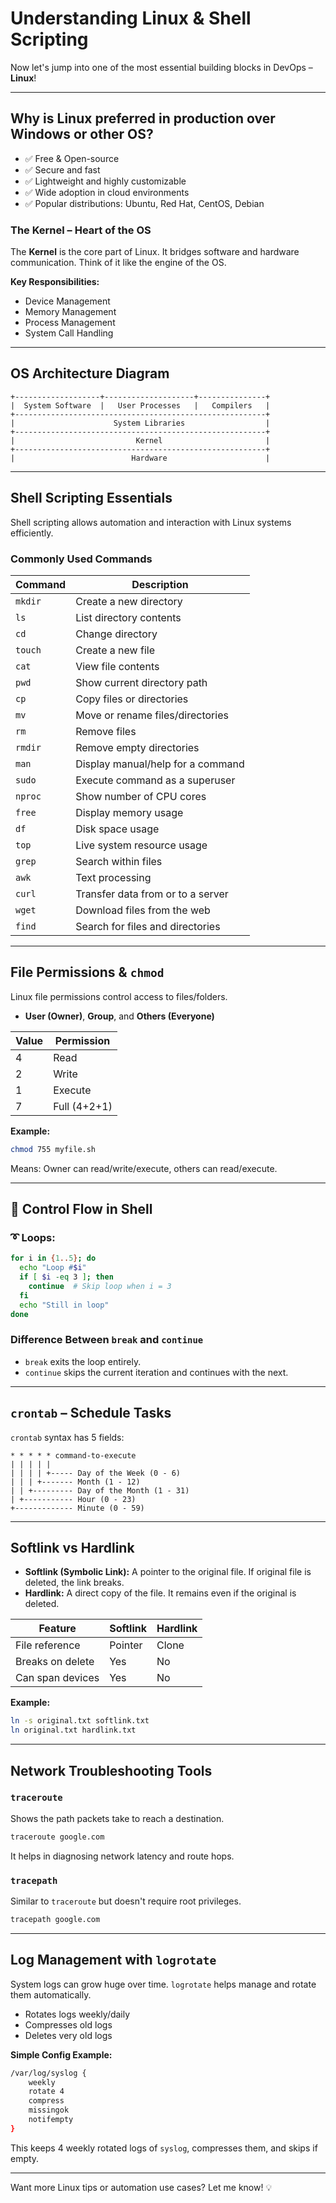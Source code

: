 # Understanding Linux & Shell Scripting

Now let's jump into one of the most essential building blocks in DevOps – **Linux**!

---

## Why is Linux preferred in production over Windows or other OS?
- ✅ Free & Open-source
- ✅ Secure and fast
- ✅ Lightweight and highly customizable
- ✅ Wide adoption in cloud environments
- ✅ Popular distributions: Ubuntu, Red Hat, CentOS, Debian

### The Kernel – Heart of the OS
The **Kernel** is the core part of Linux. It bridges software and hardware communication. Think of it like the engine of the OS.

**Key Responsibilities:**
- Device Management
- Memory Management
- Process Management
- System Call Handling

---

## OS Architecture Diagram

```plaintext
+-------------------+--------------------+---------------+
|  System Software  |   User Processes   |   Compilers   |
+--------------------------------------------------------+
|                      System Libraries                  |
+--------------------------------------------------------+
|                           Kernel                       |
+--------------------------------------------------------+
|                          Hardware                      |
```

---

## Shell Scripting Essentials
Shell scripting allows automation and interaction with Linux systems efficiently.

### Commonly Used Commands
| Command  | Description                             |
|----------|-----------------------------------------|
| `mkdir`  | Create a new directory                  |
| `ls`     | List directory contents                 |
| `cd`     | Change directory                        |
| `touch`  | Create a new file                       |
| `cat`    | View file contents                      |
| `pwd`    | Show current directory path             |
| `cp`     | Copy files or directories               |
| `mv`     | Move or rename files/directories        |
| `rm`     | Remove files                            |
| `rmdir`  | Remove empty directories                |
| `man`    | Display manual/help for a command       |
| `sudo`   | Execute command as a superuser          |
| `nproc`  | Show number of CPU cores                |
| `free`   | Display memory usage                    |
| `df`     | Disk space usage                        |
| `top`    | Live system resource usage              |
| `grep`   | Search within files                     |
| `awk`    | Text processing                         |
| `curl`   | Transfer data from or to a server       |
| `wget`   | Download files from the web             |
| `find`   | Search for files and directories        |

---

## File Permissions & `chmod`
Linux file permissions control access to files/folders.
- **User (Owner)**, **Group**, and **Others (Everyone)**

| Value | Permission |
|-------|------------|
| 4     | Read       |
| 2     | Write      |
| 1     | Execute    |
| 7     | Full (4+2+1)

**Example:**
```bash
chmod 755 myfile.sh
```
Means: Owner can read/write/execute, others can read/execute.

---

## 🔁 Control Flow in Shell

### ➰ Loops:
```bash
for i in {1..5}; do
  echo "Loop #$i"
  if [ $i -eq 3 ]; then
    continue  # Skip loop when i = 3
  fi
  echo "Still in loop"
done
```

### Difference Between `break` and `continue`
- `break` exits the loop entirely.
- `continue` skips the current iteration and continues with the next.

---

## `crontab` – Schedule Tasks
`crontab` syntax has 5 fields:
```plaintext
* * * * * command-to-execute
| | | | |
| | | | +----- Day of the Week (0 - 6)
| | | +------- Month (1 - 12)
| | +--------- Day of the Month (1 - 31)
| +----------- Hour (0 - 23)
+------------- Minute (0 - 59)
```

---

## Softlink vs Hardlink
- **Softlink (Symbolic Link):** A pointer to the original file. If original file is deleted, the link breaks.
- **Hardlink:** A direct copy of the file. It remains even if the original is deleted.

| Feature          | Softlink         | Hardlink         |
|------------------|------------------|------------------|
| File reference   | Pointer          | Clone            |
| Breaks on delete | Yes              | No               |
| Can span devices | Yes              | No               |

**Example:**
```bash
ln -s original.txt softlink.txt
ln original.txt hardlink.txt
```

---

## Network Troubleshooting Tools

### `traceroute`
Shows the path packets take to reach a destination.
```bash
traceroute google.com
```
It helps in diagnosing network latency and route hops.

### `tracepath`
Similar to `traceroute` but doesn't require root privileges.
```bash
tracepath google.com
```

---

## Log Management with `logrotate`
System logs can grow huge over time. `logrotate` helps manage and rotate them automatically.

- Rotates logs weekly/daily
- Compresses old logs
- Deletes very old logs

**Simple Config Example:**
```bash
/var/log/syslog {
    weekly
    rotate 4
    compress
    missingok
    notifempty
}
```
This keeps 4 weekly rotated logs of `syslog`, compresses them, and skips if empty.

---

Want more Linux tips or automation use cases? Let me know! 💡


